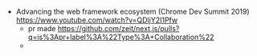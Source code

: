 - Advancing the web framework ecosystem (Chrome Dev Summit 2019)
 https://www.youtube.com/watch?v=QDljY2I1Pfw
  - pr made https://github.com/zeit/next.js/pulls?q=is%3Apr+label%3A%22Type%3A+Collaboration%22
  - 